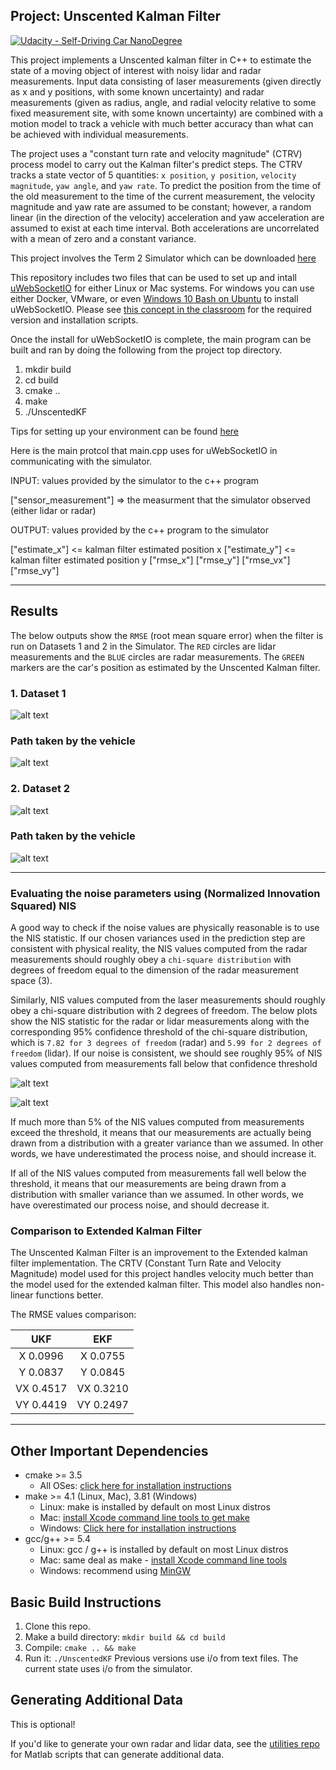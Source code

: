 [image1]: ./NIS_calculation/NIS_laser.png
[image2]: ./NIS_calculation/NIS_radar.png
[image3]: ./images/dataset1_zin.PNG
[image4]: ./images/dataset2_zin.PNG
[image5]: ./images/dataset1_zout.PNG
[image6]: ./images/dataset2_zout.PNG

## Project: Unscented Kalman Filter
[![Udacity - Self-Driving Car NanoDegree](https://s3.amazonaws.com/udacity-sdc/github/shield-carnd.svg)](http://www.udacity.com/drive)

This project implements a Unscented kalman filter in C++ to estimate the state of a moving object of interest with noisy lidar and radar measurements. Input data consisting of laser measurements (given directly as x and y positions, with some known uncertainty) and radar measurements (given as radius, angle, and radial velocity relative to some fixed measurement site, with some known uncertainty) are combined with a motion model to track a vehicle with much better accuracy than what can be achieved with individual measurements.

The project uses a "constant turn rate and velocity magnitude" (CTRV) process model to carry out the Kalman filter's predict steps. The CTRV tracks a state vector of 5 quantities: `x position`, `y position`, `velocity magnitude`, `yaw angle`, and `yaw rate`. To predict the position from the time of the old measurement to the time of the current measurement, the velocity magnitude and yaw rate are assumed to be constant; however, a random linear (in the direction of the velocity) acceleration and yaw acceleration are assumed to exist at each time interval. Both accelerations are uncorrelated with a mean of zero and a constant variance.

This project involves the Term 2 Simulator which can be downloaded [here](https://github.com/udacity/self-driving-car-sim/releases)

This repository includes two files that can be used to set up and intall [uWebSocketIO](https://github.com/uWebSockets/uWebSockets) for either Linux or Mac systems. For windows you can use either Docker, VMware, or even [Windows 10 Bash on Ubuntu](https://www.howtogeek.com/249966/how-to-install-and-use-the-linux-bash-shell-on-windows-10/) to install uWebSocketIO. Please see [this concept in the classroom](https://classroom.udacity.com/nanodegrees/nd013/parts/40f38239-66b6-46ec-ae68-03afd8a601c8/modules/0949fca6-b379-42af-a919-ee50aa304e6a/lessons/f758c44c-5e40-4e01-93b5-1a82aa4e044f/concepts/16cf4a78-4fc7-49e1-8621-3450ca938b77) for the required version and installation scripts.

Once the install for uWebSocketIO is complete, the main program can be built and ran by doing the following from the project top directory.

1. mkdir build
2. cd build
3. cmake ..
4. make
5. ./UnscentedKF

Tips for setting up your environment can be found [here](https://classroom.udacity.com/nanodegrees/nd013/parts/40f38239-66b6-46ec-ae68-03afd8a601c8/modules/0949fca6-b379-42af-a919-ee50aa304e6a/lessons/f758c44c-5e40-4e01-93b5-1a82aa4e044f/concepts/23d376c7-0195-4276-bdf0-e02f1f3c665d)

Here is the main protcol that main.cpp uses for uWebSocketIO in communicating with the simulator.


INPUT: values provided by the simulator to the c++ program

["sensor_measurement"] => the measurment that the simulator observed (either lidar or radar)


OUTPUT: values provided by the c++ program to the simulator

["estimate_x"] <= kalman filter estimated position x
["estimate_y"] <= kalman filter estimated position y
["rmse_x"]
["rmse_y"]
["rmse_vx"]
["rmse_vy"]

---
## Results
The below outputs show the `RMSE` (root mean square error) when the filter is run on Datasets 1 and 2 in the Simulator. The `RED` circles are lidar measurements and the `BLUE` circles are radar measurements. The `GREEN` markers are the car's position as estimated by the Unscented Kalman filter. 

### 1. Dataset 1

![alt text][image3]

### Path taken by the vehicle

![alt text][image5]


### 2. Dataset 2

![alt text][image4]

### Path taken by the vehicle

![alt text][image6]

---
###  Evaluating the noise parameters using (Normalized Innovation Squared) NIS 

A good way to check if the noise values are physically reasonable is to use the NIS statistic. If our chosen variances used in the prediction step are consistent with physical reality, the NIS values computed from the radar measurements should roughly obey a `chi-square distribution` with degrees of freedom equal to the dimension of the radar measurement space (3). 

Similarly, NIS values computed from the laser measurements should roughly obey a chi-square distribution with 2 degrees of freedom. The below plots show the NIS statistic for the radar or lidar measurements along with the corresponding 95% confidence threshold of the chi-square distribution, which is `7.82 for 3 degrees of freedom` (radar) and `5.99 for 2 degrees of freedom` (lidar). If our noise is consistent, we should see roughly 95% of NIS values computed from measurements fall below that confidence threshold

![alt text][image1]

![alt text][image2]

If much more than 5% of the NIS values computed from measurements exceed the threshold, it means that our measurements are actually being drawn from a distribution with a greater variance than we assumed. In other words, we have underestimated the process noise, and should increase it.

If all of the NIS values computed from measurements fall well below the threshold, it means that our measurements are being drawn from a distribution with smaller variance than we assumed. In other words, we have overestimated our process noise, and should decrease it.

### Comparison to Extended Kalman Filter

The Unscented Kalman Filter is an improvement to the Extended kalman filter implementation. The CRTV (Constant Turn Rate and Velocity Magnitude) model used for this project handles velocity much better than the model used for the extended kalman filter. This model also handles non-linear functions better.

The RMSE values comparison:

|  UKF        |  EKF       | 
|:-----------:|:----------:|
|X  0.0996    | X  0.0755  | 
|Y  0.0837    | Y  0.0845  | 
|VX  0.4517   | VX  0.3210 | 
|VY  0.4419   | VY  0.2497 |  

---
## Other Important Dependencies
* cmake >= 3.5
  * All OSes: [click here for installation instructions](https://cmake.org/install/)
* make >= 4.1 (Linux, Mac), 3.81 (Windows)
  * Linux: make is installed by default on most Linux distros
  * Mac: [install Xcode command line tools to get make](https://developer.apple.com/xcode/features/)
  * Windows: [Click here for installation instructions](http://gnuwin32.sourceforge.net/packages/make.htm)
* gcc/g++ >= 5.4
  * Linux: gcc / g++ is installed by default on most Linux distros
  * Mac: same deal as make - [install Xcode command line tools](https://developer.apple.com/xcode/features/)
  * Windows: recommend using [MinGW](http://www.mingw.org/)

## Basic Build Instructions

1. Clone this repo.
2. Make a build directory: `mkdir build && cd build`
3. Compile: `cmake .. && make`
4. Run it: `./UnscentedKF` Previous versions use i/o from text files.  The current state uses i/o
from the simulator.

## Generating Additional Data

This is optional!

If you'd like to generate your own radar and lidar data, see the
[utilities repo](https://github.com/udacity/CarND-Mercedes-SF-Utilities) for
Matlab scripts that can generate additional data.
